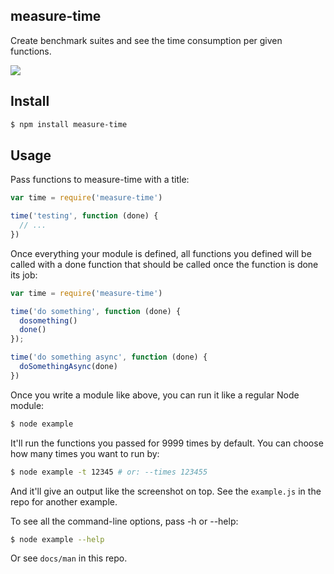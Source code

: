 ## measure-time

Create benchmark suites and see the time consumption per given functions.

![](https://i.cloudup.com/SsSvccO4p7.png)

## Install

```bash
$ npm install measure-time
```

## Usage

Pass functions to measure-time with a title:

```js
var time = require('measure-time')

time('testing', function (done) {
  // ...
})
```

Once everything your module is defined, all functions you defined will be called
with a done function that should be called once the function is done its job:

```js
var time = require('measure-time')

time('do something', function (done) {
  dosomething()
  done()
});

time('do something async', function (done) {
  doSomethingAsync(done)
})
```

Once you write a module like above, you can run it like a regular Node module:

```bash
$ node example
```

It'll run the functions you passed for 9999 times by default. You can choose how many times you want to run by:

```bash
$ node example -t 12345 # or: --times 123455
```

And it'll give an output like the screenshot on top. See the `example.js` in the repo
for another example.

To see all the command-line options, pass -h or --help:

```bash
$ node example --help
```

Or see `docs/man` in this repo.
